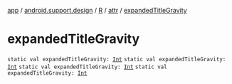 [app](../../../index.md) / [android.support.design](../../index.md) / [R](../index.md) / [attr](index.md) / [expandedTitleGravity](.)

# expandedTitleGravity

`static val expandedTitleGravity: `[`Int`](https://kotlinlang.org/api/latest/jvm/stdlib/kotlin/-int/index.html)
`static val expandedTitleGravity: `[`Int`](https://kotlinlang.org/api/latest/jvm/stdlib/kotlin/-int/index.html)
`static val expandedTitleGravity: `[`Int`](https://kotlinlang.org/api/latest/jvm/stdlib/kotlin/-int/index.html)
`static val expandedTitleGravity: `[`Int`](https://kotlinlang.org/api/latest/jvm/stdlib/kotlin/-int/index.html)
